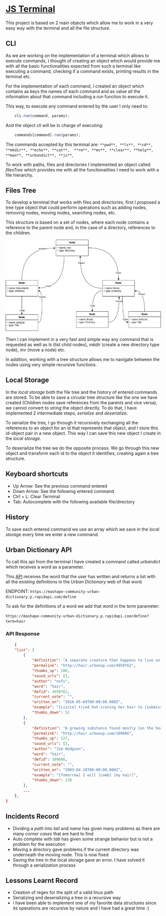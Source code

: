 # [JS Terminal](https://jasterv.github.io/TERMINAL-VM/)

This project is based on 2 main objects which allow me to work in a very easy way with the terminal and all the file structure.

## CLI

As we are working on the implementation of a terminal which allows to execute commands, I thought of creating an object which would provide me with all the basic functionalities expected from such a terminal like executing a command, checking if a command exists, printing results in the terminal etc.

For the implementation of each command, I created an object which contains as keys the names of each command and as value all the information about that command including a *run* function to execute it.

This way, to execute any command entered by the user I only need to:

```javascript
    cli.run(command, params);
```

And the object *cli* will be in charge of executing:

```javascript
    commands[command].run(params);
```

The commands accepted by this terminal are: ```**pwd**, **ls**, **cd**, **mkdir**, **echo**, **cat**,  **rm**, **mv**, **clear**, **help**, **man**, **urbandict**, **js**```,

To work with paths, files and directories I implemented an object called *filesTree* which provides me with all the functionalities I need to work with a file hierarchy.

## Files Tree

To develop a terminal that works with files and directories, first I proposed a tree type object that could perform operations such as adding nodes, removing nodes, moving nodes, searching nodes, etc.

This structure is based on a set of nodes, where each node contains a reference to the parent node and, in the case of a directory, references to the children.

![Tree Diagram](assets/tree_diagram.png)

Then I can implement in a very fast and simple way any command that is requested as well as *ls* (list child nodes), *mkdir* (create a new directory type node), *mv* (move a node) etc.

In addition, working with a tree structure allows me to navigate between the nodes using very simple recursive functions.

## Local Storage

In the *local storage* both the file tree and the history of entered commands are stored.
To be able to save a circular tree structure like the one we have created (Children nodes save references from the parents and vice versa), we cannot convert to *string* the object directly.
To do that, I have implemented 2 intermediate steps, *serialize* and *deserialize*.

To serialize the tree, I go through it recursively exchanging all the references to an object for an id that represents that object, and I store this id-object pair in a new object.
This way I can save this new object I create in the *local storage*.

To deserialize the tree we do the opposite process. We go through this new object and transform each id to the object it identifies, creating again a tree structure.

## Keyboard shortcuts

+ Up Arrow: See the previous command entered
+ Down Arrow: See the following entered command
+ Ctrl + L: Clear Terminal
+ Tab: Autocomplete with the following available file/directory

## History

To save each entered command we use an array which we save in the *local storage* every time we enter a new command.

## Urban Dictionary API

To call this api from the terminal I have created a command called *urbandict* which receives a word as a parameter.

This [API](https://rapidapi.com/community/api/urban-dictionary) receives the word that the user has written and returns a list with all the existing definitions in the *Urban Dictionary* web of that word.

ENDPOINT: ```https://mashape-community-urban-dictionary.p.rapidapi.com/define```

To ask for the definitions of a word we add that word in the *term* parameter:

```https://mashape-community-urban-dictionary.p.rapidapi.com/define?term=hair```

### API Response

```json
    {
    "list": [
        {
            "definition": "A separate creature that happens to live on your head, hard to [tame]. Ferociously attacking it with scissors, dye or hairproducts may [euthanize] said beast for a short while but beware of [angering] it.",
            "permalink": "http://hair.urbanup.com/4950762",
            "thumbs_up": 186,
            "sound_urls": [],
            "author": "nofu",
            "word": "hair",
            "defid": 4950762,
            "current_vote": "",
            "written_on": "2010-05-09T00:00:00.000Z",
            "example": "[Lizzie] tried hot-ironing her hair to [submission] but oh [woes], it was raining and the beast came out on top in the end anyway.",
            "thumbs_down": 52
        },
        {
            "definition": "A growing substance found mostly [on the head]. Hair is largely [amino] [acid] based and can come in a veriety of colours e.g. brown, ginger, black or blonde.",
            "permalink": "http://hair.urbanup.com/109686",
            "thumbs_up": 527,
            "sound_urls": [],
            "author": "Jim Hodgson",
            "word": "hair",
            "defid": 109686,
            "current_vote": "",
            "written_on": "2003-04-28T00:00:00.000Z",
            "example": "[Tomorrow] I will [comb] [my hair]",
            "thumbs_down": 236
        },
        ...
    },
}
```

## Incidents Record

+ Dividing a *path* into *tail* and *name* has given many problems as there are many *corner cases* that are hard to find
+ Auto complete with *tab* has given some strange behavior but is not a problem for the execution
+ Moving a directory gave problems if the current directory was underneath the moving node. This is now fixed
+ Saving the tree in the local storage gave an error. I have solved it through a serialization process

## Lessons Learnt Record

+ Creation of regex for the split of a valid linux path
+ Serializing and deserializing a tree in a recursive way
+ I have been able to implement one of my favorite data structures since its operations are recursive by nature and I have had a great time :)
